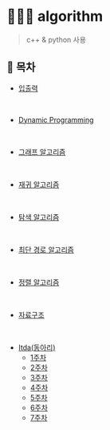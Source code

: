 # 👩🏻‍💻 algorithm 
> c++ & python 사용
## 📝 목차
- [입출력](./입출력)
</br>

- [Dynamic Programming](./dynmaic_programming)
</br>

- [그래프 알고리즘](./graph)
</br>

- [재귀 알고리즘](./recursive)
</br>

- [탐색 알고리즘](./search)
</br>

- [최단 경로 알고리즘](./shortest_path)
</br>

- [정렬 알고리즘](./sort)
</br>

- [자료구조](./stack)
</br>

- [Itda(동아리)](./Itda)
  - [1주차](./Itda/1주차)
  - [2주차](./Itda/2주차)
  - [3주차](./Itda/3주차)
  - [4주차](./Itda/4주차)
  - [5주차](./Itda/5주차)
  - [6주차](./Itda/6주차)
  - [7주차](./Itda/7주차)
